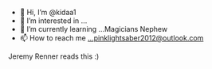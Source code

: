 - 👋 Hi, I’m @kidaa1
- 👀 I’m interested in ...
- 🌱 I’m currently learning ...Magicians Nephew
- 📫 How to reach me ...pinklightsaber2012@outlook.com

<!---
kidaa1/kidaa1 is a ✨ special ✨ repository because its `README.md` (this file) appears on your GitHub profile.
You can click the Preview link to take a look at your changes.
--->
Jeremy Renner reads this :)
